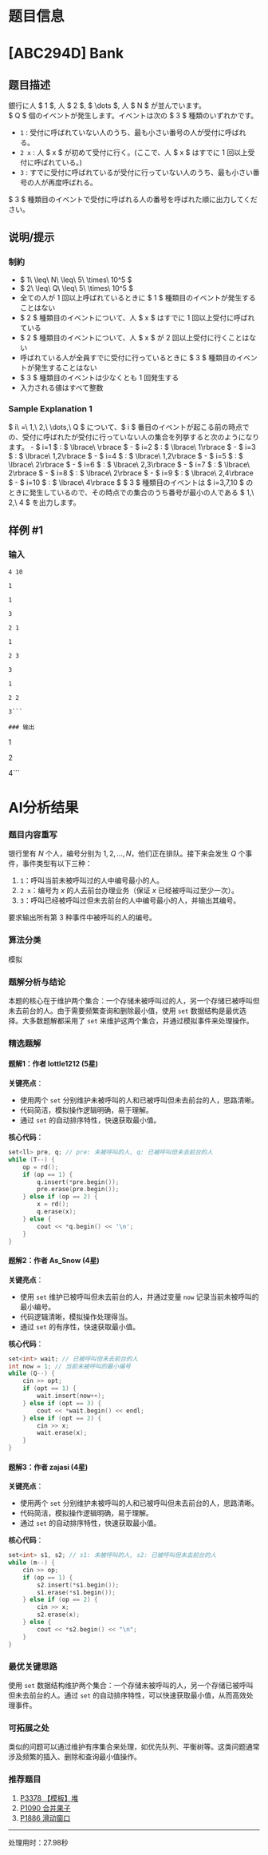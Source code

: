 # 题目信息

# [ABC294D] Bank

## 题目描述

[problemUrl]: https://atcoder.jp/contests/abc294/tasks/abc294_d

銀行に人 $ 1 $, 人 $ 2 $, $ \dots $, 人 $ N $ が並んでいます。  
 $ Q $ 個のイベントが発生します。イベントは次の $ 3 $ 種類のいずれかです。

- `1` : 受付に呼ばれていない人のうち、最も小さい番号の人が受付に呼ばれる。
- `2 x` : 人 $ x $ が初めて受付に行く。(ここで、人 $ x $ はすでに 1 回以上受付に呼ばれている。)
- `3` : すでに受付に呼ばれているが受付に行っていない人のうち、最も小さい番号の人が再度呼ばれる。
 
$ 3 $ 種類目のイベントで受付に呼ばれる人の番号を呼ばれた順に出力してください。

## 说明/提示

### 制約

- $ 1\ \leq\ N\ \leq\ 5\ \times\ 10^5 $
- $ 2\ \leq\ Q\ \leq\ 5\ \times\ 10^5 $
- 全ての人が 1 回以上呼ばれているときに $ 1 $ 種類目のイベントが発生することはない
- $ 2 $ 種類目のイベントについて、人 $ x $ はすでに 1 回以上受付に呼ばれている
- $ 2 $ 種類目のイベントについて、人 $ x $ が 2 回以上受付に行くことはない
- 呼ばれている人が全員すでに受付に行っているときに $ 3 $ 種類目のイベントが発生することはない
- $ 3 $ 種類目のイベントは少なくとも 1 回発生する
- 入力される値はすべて整数
 
### Sample Explanation 1

$ i\ =\ 1,\ 2,\ \dots,\ Q $ について、$ i $ 番目のイベントが起こる前の時点での、受付に呼ばれたが受付に行っていない人の集合を列挙すると次のようになります。 - $ i=1 $ : $ \lbrace\ \rbrace $ - $ i=2 $ : $ \lbrace\ 1\rbrace $ - $ i=3 $ : $ \lbrace\ 1,2\rbrace $ - $ i=4 $ : $ \lbrace\ 1,2\rbrace $ - $ i=5 $ : $ \lbrace\ 2\rbrace $ - $ i=6 $ : $ \lbrace\ 2,3\rbrace $ - $ i=7 $ : $ \lbrace\ 2\rbrace $ - $ i=8 $ : $ \lbrace\ 2\rbrace $ - $ i=9 $ : $ \lbrace\ 2,4\rbrace $ - $ i=10 $ : $ \lbrace\ 4\rbrace $ $ 3 $ 種類目のイベントは $ i=3,7,10 $ のときに発生しているので、その時点での集合のうち番号が最小の人である $ 1,\ 2,\ 4 $ を出力します。

## 样例 #1

### 输入

```
4 10

1

1

3

2 1

1

2 3

3

1

2 2

3```

### 输出

```
1

2

4```

# AI分析结果

### 题目内容重写
银行里有 $N$ 个人，编号分别为 $1, 2, \dots, N$，他们正在排队。接下来会发生 $Q$ 个事件，事件类型有以下三种：

1. `1`：呼叫当前未被呼叫过的人中编号最小的人。
2. `2 x`：编号为 $x$ 的人去前台办理业务（保证 $x$ 已经被呼叫过至少一次）。
3. `3`：呼叫已经被呼叫过但未去前台的人中编号最小的人，并输出其编号。

要求输出所有第 3 种事件中被呼叫的人的编号。

### 算法分类
模拟

### 题解分析与结论
本题的核心在于维护两个集合：一个存储未被呼叫过的人，另一个存储已被呼叫但未去前台的人。由于需要频繁查询和删除最小值，使用 `set` 数据结构是最优选择。大多数题解都采用了 `set` 来维护这两个集合，并通过模拟事件来处理操作。

### 精选题解

#### 题解1：作者 lottle1212 (5星)
**关键亮点**：
- 使用两个 `set` 分别维护未被呼叫的人和已被呼叫但未去前台的人，思路清晰。
- 代码简洁，模拟操作逻辑明确，易于理解。
- 通过 `set` 的自动排序特性，快速获取最小值。

**核心代码**：
```cpp
set<ll> pre, q; // pre: 未被呼叫的人, q: 已被呼叫但未去前台的人
while (T--) {
    op = rd();
    if (op == 1) {
        q.insert(*pre.begin());
        pre.erase(pre.begin());
    } else if (op == 2) {
        x = rd();
        q.erase(x);
    } else {
        cout << *q.begin() << '\n';
    }
}
```

#### 题解2：作者 As_Snow (4星)
**关键亮点**：
- 使用 `set` 维护已被呼叫但未去前台的人，并通过变量 `now` 记录当前未被呼叫的最小编号。
- 代码逻辑清晰，模拟操作处理得当。
- 通过 `set` 的有序性，快速获取最小值。

**核心代码**：
```cpp
set<int> wait; // 已被呼叫但未去前台的人
int now = 1; // 当前未被呼叫的最小编号
while (Q--) {
    cin >> opt;
    if (opt == 1) {
        wait.insert(now++);
    } else if (opt == 3) {
        cout << *wait.begin() << endl;
    } else if (opt == 2) {
        cin >> x;
        wait.erase(x);
    }
}
```

#### 题解3：作者 zajasi (4星)
**关键亮点**：
- 使用两个 `set` 分别维护未被呼叫的人和已被呼叫但未去前台的人，思路清晰。
- 代码简洁，模拟操作逻辑明确，易于理解。
- 通过 `set` 的自动排序特性，快速获取最小值。

**核心代码**：
```cpp
set<int> s1, s2; // s1: 未被呼叫的人, s2: 已被呼叫但未去前台的人
while (m--) {
    cin >> op;
    if (op == 1) {
        s2.insert(*s1.begin());
        s1.erase(*s1.begin());
    } else if (op == 2) {
        cin >> x;
        s2.erase(x);
    } else {
        cout << *s2.begin() << "\n";
    }
}
```

### 最优关键思路
使用 `set` 数据结构维护两个集合：一个存储未被呼叫的人，另一个存储已被呼叫但未去前台的人。通过 `set` 的自动排序特性，可以快速获取最小值，从而高效处理事件。

### 可拓展之处
类似的问题可以通过维护有序集合来处理，如优先队列、平衡树等。这类问题通常涉及频繁的插入、删除和查询最小值操作。

### 推荐题目
1. [P3378 【模板】堆](https://www.luogu.com.cn/problem/P3378)
2. [P1090 合并果子](https://www.luogu.com.cn/problem/P1090)
3. [P1886 滑动窗口](https://www.luogu.com.cn/problem/P1886)

---
处理用时：27.98秒